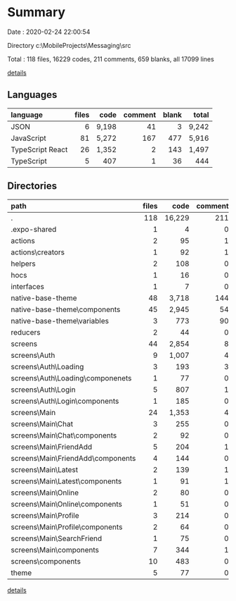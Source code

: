 # Summary

Date : 2020-02-24 22:00:54

Directory c:\MobileProjects\Messaging\src

Total : 118 files,  16229 codes, 211 comments, 659 blanks, all 17099 lines

[details](details.md)

## Languages
| language | files | code | comment | blank | total |
| :--- | ---: | ---: | ---: | ---: | ---: |
| JSON | 6 | 9,198 | 41 | 3 | 9,242 |
| JavaScript | 81 | 5,272 | 167 | 477 | 5,916 |
| TypeScript React | 26 | 1,352 | 2 | 143 | 1,497 |
| TypeScript | 5 | 407 | 1 | 36 | 444 |

## Directories
| path | files | code | comment | blank | total |
| :--- | ---: | ---: | ---: | ---: | ---: |
| . | 118 | 16,229 | 211 | 659 | 17,099 |
| .expo-shared | 1 | 4 | 0 | 0 | 4 |
| actions | 2 | 95 | 1 | 7 | 103 |
| actions\creators | 1 | 92 | 1 | 6 | 99 |
| helpers | 2 | 108 | 0 | 15 | 123 |
| hocs | 1 | 16 | 0 | 3 | 19 |
| interfaces | 1 | 7 | 0 | 1 | 8 |
| native-base-theme | 48 | 3,718 | 144 | 335 | 4,197 |
| native-base-theme\components | 45 | 2,945 | 54 | 234 | 3,233 |
| native-base-theme\variables | 3 | 773 | 90 | 101 | 964 |
| reducers | 2 | 44 | 0 | 5 | 49 |
| screens | 44 | 2,854 | 8 | 261 | 3,123 |
| screens\Auth | 9 | 1,007 | 4 | 68 | 1,079 |
| screens\Auth\Loading | 3 | 193 | 3 | 22 | 218 |
| screens\Auth\Loading\componenets | 1 | 77 | 0 | 8 | 85 |
| screens\Auth\Login | 5 | 807 | 1 | 44 | 852 |
| screens\Auth\Login\components | 1 | 185 | 0 | 7 | 192 |
| screens\Main | 24 | 1,353 | 4 | 135 | 1,492 |
| screens\Main\Chat | 3 | 255 | 0 | 25 | 280 |
| screens\Main\Chat\components | 2 | 92 | 0 | 11 | 103 |
| screens\Main\FriendAdd | 5 | 204 | 1 | 25 | 230 |
| screens\Main\FriendAdd\components | 4 | 144 | 0 | 20 | 164 |
| screens\Main\Latest | 2 | 139 | 1 | 11 | 151 |
| screens\Main\Latest\components | 1 | 91 | 1 | 7 | 99 |
| screens\Main\Online | 2 | 80 | 0 | 11 | 91 |
| screens\Main\Online\components | 1 | 51 | 0 | 7 | 58 |
| screens\Main\Profile | 3 | 214 | 0 | 21 | 235 |
| screens\Main\Profile\components | 2 | 64 | 0 | 10 | 74 |
| screens\Main\SearchFriend | 1 | 75 | 0 | 4 | 79 |
| screens\Main\components | 7 | 344 | 1 | 36 | 381 |
| screens\components | 10 | 483 | 0 | 54 | 537 |
| theme | 5 | 77 | 0 | 9 | 86 |

[details](details.md)